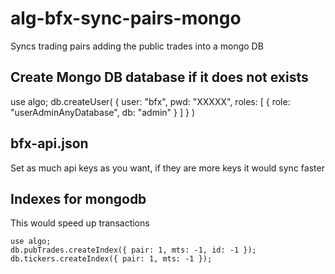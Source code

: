 # alg-bfx-sync-pairs-mongo
Syncs trading pairs adding the public trades into a mongo DB

## Create Mongo DB database if it does not exists
use algo;
db.createUser(
  {
    user: "bfx",
    pwd: "XXXXX",
    roles: [ { role: "userAdminAnyDatabase", db: "admin" } ]
  }
)

## bfx-api.json
Set as much api keys as you want, if they are more keys it would sync faster

## Indexes for mongodb
This would speed up transactions

```console
use algo;
db.pubTrades.createIndex({ pair: 1, mts: -1, id: -1 });
db.tickers.createIndex({ pair: 1, mts: -1 });
```
